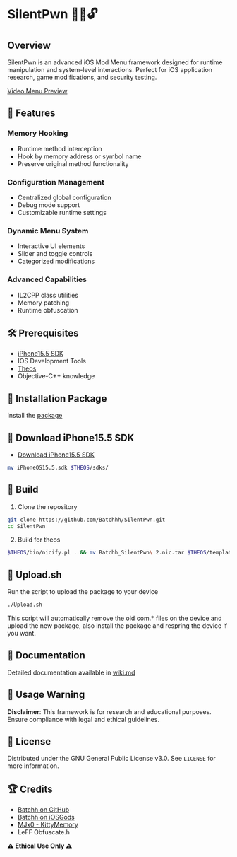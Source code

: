 # SilentPwn 🕵️‍♂️🔓

## Overview
SilentPwn is an advanced iOS Mod Menu framework designed for runtime manipulation and system-level interactions. Perfect for iOS application research, game modifications, and security testing.

[Video Menu Preview](https://i.imgur.com/lorajGZ.mp4)

## 🚀 Features

### Memory Hooking
- Runtime method interception
- Hook by memory address or symbol name
- Preserve original method functionality

### Configuration Management
- Centralized global configuration
- Debug mode support
- Customizable runtime settings

### Dynamic Menu System
- Interactive UI elements
- Slider and toggle controls
- Categorized modifications

### Advanced Capabilities
- IL2CPP class utilities
- Memory patching
- Runtime obfuscation

## 🛠 Prerequisites

- [iPhone15.5 SDK](https://github.com/Batchhh/SilentPwn/releases/latest)
- IOS Development Tools
- [Theos](https://theos.dev/)
- Objective-C++ knowledge

## 🔧 Installation Package

Install the [package](https://github.com/Batchhh/SilentPwn/releases/latest)

## 🔧 Download iPhone15.5 SDK
- [Download iPhone15.5 SDK](https://github.com/Batchhh/SilentPwn/releases/latest)
```bash
mv iPhoneOS15.5.sdk $THEOS/sdks/
```

## 🔧 Build

1. Clone the repository
```bash
git clone https://github.com/Batchhh/SilentPwn.git
cd SilentPwn
```

2. Build for theos
```bash
$THEOS/bin/nicify.pl . && mv Batchh_SilentPwn\ 2.nic.tar $THEOS/templates/ios
```

## 🎉 Upload.sh

Run the script to upload the package to your device
```bash
./Upload.sh
```
This script will automatically remove the old com.* files on the device and upload the new package, also install the package and respring the device if you want.

## 📖 Documentation

Detailed documentation available in [wiki.md](wiki.md)

## 🚧 Usage Warning

**Disclaimer**: This framework is for research and educational purposes. Ensure compliance with legal and ethical guidelines.

## 📜 License

Distributed under the GNU General Public License v3.0.
See `LICENSE` for more information.

## 🏆 Credits

- [Batchh on GitHub](https://github.com/Batchhh)
- [Batchh on iOSGods](https://iosgods.com/profile/10738750-batchh/)
- [MJx0 - KittyMemory](https://github.com/MJx0/KittyMemory)
- LeFF Obfuscate.h

**⚠️ Ethical Use Only ⚠️**
